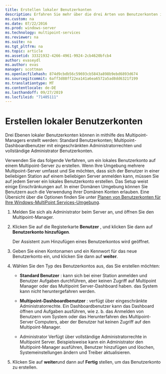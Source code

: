 ```yaml
---
title: Erstellen lokaler Benutzerkonten
description: Erfahren Sie mehr über die drei Arten von Benutzerkonten in Multipoint Services
ms.custom: na
ms.date: 07/22/2016
ms.prod: windows-server
ms.technology: multipoint-services
ms.reviewer: na
ms.suite: na
ms.tgt_pltfrm: na
ms.topic: article
ms.assetid: 33321932-4266-4961-9924-2cb4620bfcb4
author: evaseydl
ms.author: evas
manager: scottman
ms.openlocfilehash: 874d9cbdb56c59693cb5843a898b9ebd6893d674
ms.sourcegitcommit: 6aff3d88ff22ea141a6ea6572a5ad8dd6321f199
ms.translationtype: MT
ms.contentlocale: de-DE
ms.lasthandoff: 09/27/2019
ms.locfileid: "71405111"
---
```

# <a name="create-local-user-accounts"></a>Erstellen lokaler Benutzerkonten
Drei Ebenen lokaler Benutzerkonten können in mithilfe des Multipoint-Managers erstellt werden: Standard Benutzerkonten; Multipoint-Dashboardbenutzer mit eingeschränkten Administratorrechten und vollständige Administrator Benutzerkonten.  
  
Verwenden Sie das folgende Verfahren, um ein lokales Benutzerkonto auf einem Multipoint-Server zu erstellen. Wenn Ihre Umgebung mehrere Multipoint-Server umfasst und Sie möchten, dass sich der Benutzer in einer beliebigen Station auf einem beliebigen Server anmelden kann, müssen Sie auf jedem Server ein lokales Benutzerkonto erstellen. Das Setup weist einige Einschränkungen auf. In einer Domänen Umgebung können Sie Benutzern auch die Verwendung ihrer Domänen Konten erlauben. Eine Übersicht über die Optionen finden Sie unter [Planen von Benutzerkonten für Ihre Windows-MultiPoint Services-Umgebung](Plan-user-accounts-for-your-MultiPoint-services-environment.md).  
   
1.  Melden Sie sich als Administrator beim Server an, und öffnen Sie den Multipoint-Manager.  
  
2.  Klicken Sie auf die Registerkarte **Benutzer** , und klicken Sie dann auf **Benutzerkonto hinzufügen**.  
  
    Der Assistent zum Hinzufügen eines Benutzerkontos wird geöffnet.  
  
3.  Geben Sie einen Kontonamen und ein Kennwort für das neue Benutzerkonto ein, und klicken Sie dann auf **weiter**.  
  
4.  Wählen Sie den Typ des Benutzerkontos aus, das Sie erstellen möchten:  
  
    -   **Standard Benutzer** : kann sich bei einer Station anmelden und Benutzer Aufgaben durchführen, aber keinen Zugriff auf Multipoint Manager oder das Multipoint Server-Dashboard haben. das System kann nicht heruntergefahren werden.  
  
    -   **Multipoint-Dashboardbenutzer** : verfügt über eingeschränkte Administratorrechte. Ein Dashboardbenutzer kann das Dashboard öffnen und Aufgaben ausführen, wie z. b. das Anmelden von Benutzern vom System oder das Herunterfahren des Multipoint-Server Computers, aber der Benutzer hat keinen Zugriff auf den Multipoint-Manager.  
  
    -   Administrator Verfügt über vollständige Administratorrechte in Multipoint Server. Beispielsweise kann ein Administrator den Multipoint-Manager ausführen, Benutzer hinzufügen und löschen, Systemeinstellungen ändern und Treiber aktualisieren.  
  
5.  Klicken Sie auf **weiter**und dann auf **Fertig** stellen, um das Benutzerkonto zu erstellen.